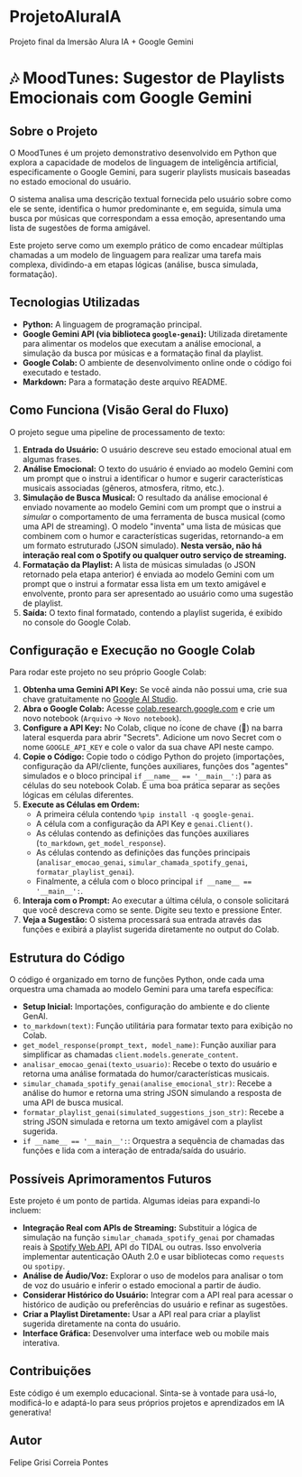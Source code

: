 # ProjetoAluraIA
Projeto final da Imersão Alura IA + Google Gemini


# 🎶 MoodTunes: Sugestor de Playlists Emocionais com Google Gemini

## Sobre o Projeto

O MoodTunes é um projeto demonstrativo desenvolvido em Python que explora a capacidade de modelos de linguagem de inteligência artificial, especificamente o Google Gemini, para sugerir playlists musicais baseadas no estado emocional do usuário.

O sistema analisa uma descrição textual fornecida pelo usuário sobre como ele se sente, identifica o humor predominante e, em seguida, simula uma busca por músicas que correspondam a essa emoção, apresentando uma lista de sugestões de forma amigável.

Este projeto serve como um exemplo prático de como encadear múltiplas chamadas a um modelo de linguagem para realizar uma tarefa mais complexa, dividindo-a em etapas lógicas (análise, busca simulada, formatação).

## Tecnologias Utilizadas

* **Python:** A linguagem de programação principal.
* **Google Gemini API (via biblioteca `google-genai`):** Utilizada diretamente para alimentar os modelos que executam a análise emocional, a simulação da busca por músicas e a formatação final da playlist.
* **Google Colab:** O ambiente de desenvolvimento online onde o código foi executado e testado.
* **Markdown:** Para a formatação deste arquivo README.

## Como Funciona (Visão Geral do Fluxo)

O projeto segue uma pipeline de processamento de texto:

1.  **Entrada do Usuário:** O usuário descreve seu estado emocional atual em algumas frases.
2.  **Análise Emocional:** O texto do usuário é enviado ao modelo Gemini com um prompt que o instrui a identificar o humor e sugerir características musicais associadas (gêneros, atmosfera, ritmo, etc.).
3.  **Simulação de Busca Musical:** O resultado da análise emocional é enviado novamente ao modelo Gemini com um prompt que o instrui a *simular* o comportamento de uma ferramenta de busca musical (como uma API de streaming). O modelo "inventa" uma lista de músicas que combinem com o humor e características sugeridas, retornando-a em um formato estruturado (JSON simulado). **Nesta versão, não há interação real com o Spotify ou qualquer outro serviço de streaming.**
4.  **Formatação da Playlist:** A lista de músicas simuladas (o JSON retornado pela etapa anterior) é enviada ao modelo Gemini com um prompt que o instrui a formatar essa lista em um texto amigável e envolvente, pronto para ser apresentado ao usuário como uma sugestão de playlist.
5.  **Saída:** O texto final formatado, contendo a playlist sugerida, é exibido no console do Google Colab.

## Configuração e Execução no Google Colab

Para rodar este projeto no seu próprio Google Colab:

1.  **Obtenha uma Gemini API Key:** Se você ainda não possui uma, crie sua chave gratuitamente no [Google AI Studio](https://aistudio.google.com/app/apikey).
2.  **Abra o Google Colab:** Acesse [colab.research.google.com](https://colab.research.google.com/) e crie um novo notebook (`Arquivo` -> `Novo notebook`).
3.  **Configure a API Key:** No Colab, clique no ícone de chave (🔑) na barra lateral esquerda para abrir "Secrets". Adicione um novo Secret com o nome `GOOGLE_API_KEY` e cole o valor da sua chave API neste campo.
4.  **Copie o Código:** Copie todo o código Python do projeto (importações, configuração da API/cliente, funções auxiliares, funções dos "agentes" simulados e o bloco principal `if __name__ == '__main__':`) para as células do seu notebook Colab. É uma boa prática separar as seções lógicas em células diferentes.
5.  **Execute as Células em Ordem:**
    * A primeira célula contendo `%pip install -q google-genai`.
    * A célula com a configuração da API Key e `genai.Client()`.
    * As células contendo as definições das funções auxiliares (`to_markdown`, `get_model_response`).
    * As células contendo as definições das funções principais (`analisar_emocao_genai`, `simular_chamada_spotify_genai`, `formatar_playlist_genai`).
    * Finalmente, a célula com o bloco principal `if __name__ == '__main__':`.
6.  **Interaja com o Prompt:** Ao executar a última célula, o console solicitará que você descreva como se sente. Digite seu texto e pressione Enter.
7.  **Veja a Sugestão:** O sistema processará sua entrada através das funções e exibirá a playlist sugerida diretamente no output do Colab.

## Estrutura do Código

O código é organizado em torno de funções Python, onde cada uma orquestra uma chamada ao modelo Gemini para uma tarefa específica:

* **Setup Inicial:** Importações, configuração do ambiente e do cliente GenAI.
* `to_markdown(text)`: Função utilitária para formatar texto para exibição no Colab.
* `get_model_response(prompt_text, model_name)`: Função auxiliar para simplificar as chamadas `client.models.generate_content`.
* `analisar_emocao_genai(texto_usuario)`: Recebe o texto do usuário e retorna uma análise formatada do humor/características musicais.
* `simular_chamada_spotify_genai(analise_emocional_str)`: Recebe a análise do humor e retorna uma string JSON simulando a resposta de uma API de busca musical.
* `formatar_playlist_genai(simulated_suggestions_json_str)`: Recebe a string JSON simulada e retorna um texto amigável com a playlist sugerida.
* `if __name__ == '__main__':`: Orquestra a sequência de chamadas das funções e lida com a interação de entrada/saída do usuário.

## Possíveis Aprimoramentos Futuros

Este projeto é um ponto de partida. Algumas ideias para expandi-lo incluem:

* **Integração Real com APIs de Streaming:** Substituir a lógica de simulação na função `simular_chamada_spotify_genai` por chamadas reais à [Spotify Web API](https://developer.spotify.com/documentation/web-api), API do TIDAL ou outras. Isso envolveria implementar autenticação OAuth 2.0 e usar bibliotecas como `requests` ou `spotipy`.
* **Análise de Áudio/Voz:** Explorar o uso de modelos para analisar o tom de voz do usuário e inferir o estado emocional a partir de áudio.
* **Considerar Histórico do Usuário:** Integrar com a API real para acessar o histórico de audição ou preferências do usuário e refinar as sugestões.
* **Criar a Playlist Diretamente:** Usar a API real para criar a playlist sugerida diretamente na conta do usuário.
* **Interface Gráfica:** Desenvolver uma interface web ou mobile mais interativa.

## Contribuições

Este código é um exemplo educacional. Sinta-se à vontade para usá-lo, modificá-lo e adaptá-lo para seus próprios projetos e aprendizados em IA generativa!


## Autor

Felipe Grisi Correia Pontes
